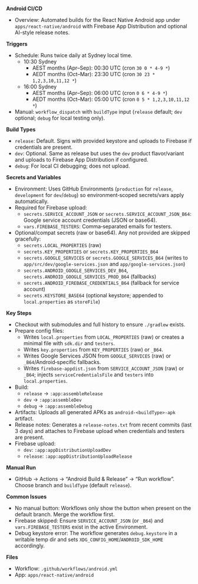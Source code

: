 **Android CI/CD**

- Overview: Automated builds for the React Native Android app under
  `apps/react-native/android` with Firebase App Distribution and optional
  AI-style release notes.

**Triggers**

- Schedule: Runs twice daily at Sydney local time.
  - 10:30 Sydney
    - AEST months (Apr–Sep): 00:30 UTC (cron `30 0 * 4-9 *`)
    - AEDT months (Oct–Mar): 23:30 UTC (cron `30 23 * 1,2,3,10,11,12 *`)
  - 16:00 Sydney
    - AEST months (Apr–Sep): 06:00 UTC (cron `0 6 * 4-9 *`)
    - AEDT months (Oct–Mar): 05:00 UTC (cron `0 5 * 1,2,3,10,11,12 *`)
- Manual: `workflow_dispatch` with `buildType` input (`release` default; `dev`
  optional; `debug` for local testing only).

**Build Types**

- `release`: Default. Signs with provided keystore and uploads to Firebase if
  credentials are present.
- `dev`: Optional. Same as release but uses the `dev` product flavor/variant and
  uploads to Firebase App Distribution if configured.
- `debug`: For local CI debugging; does not upload.

**Secrets and Variables**

- Environment: Uses GitHub Environments (`production` for `release`,
  `development` for `dev`/`debug`) so environment‑scoped secrets/vars apply
  automatically.
- Required for Firebase upload:
  - `secrets.SERVICE_ACCOUNT_JSON` or `secrets.SERVICE_ACCOUNT_JSON_B64`: Google
    service account credentials (JSON or base64).
  - `vars.FIREBASE_TESTERS`: Comma‑separated emails for testers.
- Optional/compat secrets (raw or base64). Any not provided are skipped
  gracefully:
  - `secrets.LOCAL_PROPERTIES` (raw)
  - `secrets.KEY_PROPERTIES` or `secrets.KEY_PROPERTIES_B64`
  - `secrets.GOOGLE_SERVICES` or `secrets.GOOGLE_SERVICES_B64` (writes to
    `app/src/dev/google-services.json` and `app/google-services.json`)
  - `secrets.ANDROID_GOOGLE_SERVICES_DEV_B64`,
    `secrets.ANDROID_GOOGLE_SERVICES_PROD_B64` (fallbacks)
  - `secrets.ANDROID_FIREBASE_CREDENTIALS_B64` (fallback for service account)
  - `secrets.KEYSTORE_BASE64` (optional keystore; appended to `local.properties`
    as `storeFile`)

**Key Steps**

- Checkout with submodules and full history to ensure `./gradlew` exists.
- Prepare config files:
  - Writes `local.properties` from `LOCAL_PROPERTIES` (raw) or creates a minimal
    file with `sdk.dir` and `testers`.
  - Writes `key.properties` from `KEY_PROPERTIES` (raw) or `_B64`.
  - Writes Google Services JSON from `GOOGLE_SERVICES` (raw) or
    `_B64`/Android‑specific fallbacks.
  - Writes `firebase-appdist.json` from `SERVICE_ACCOUNT_JSON` (raw) or `_B64`;
    injects `serviceCredentialsFile` and `testers` into `local.properties`.
- Build:
  - `release` → `:app:assembleRelease`
  - `dev` → `:app:assembleDev`
  - `debug` → `:app:assembleDebug`
- Artifacts: Uploads all generated APKs as `android-<buildType>-apk` artifact.
- Release notes: Generates a `release-notes.txt` from recent commits (last 3
  days) and attaches to Firebase upload when credentials and testers are
  present.
- Firebase upload:
  - `dev`: `:app:appDistributionUploadDev`
  - `release`: `:app:appDistributionUploadRelease`

**Manual Run**

- GitHub → Actions → “Android Build & Release” → “Run workflow”. Choose branch
  and `buildType` (default `release`).

**Common Issues**

- No manual button: Workflows only show the button when present on the default
  branch. Merge the workflow first.
- Firebase skipped: Ensure `SERVICE_ACCOUNT_JSON` (or `_B64`) and
  `vars.FIREBASE_TESTERS` exist in the active Environment.
- Debug keystore error: The workflow generates `debug.keystore` in a writable
  temp dir and sets `XDG_CONFIG_HOME`/`ANDROID_SDK_HOME` accordingly.

**Files**

- Workflow: `.github/workflows/android.yml`
- App: `apps/react-native/android`
